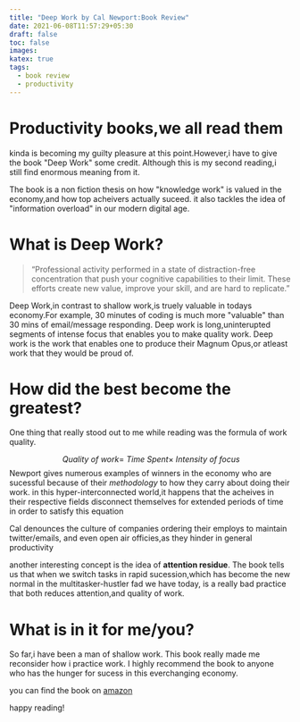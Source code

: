 ```yaml
---
title: "Deep Work by Cal Newport:Book Review"
date: 2021-06-08T11:57:29+05:30
draft: false
toc: false
images:
katex: true
tags: 
  - book review
  - productivity
---
```


# Productivity books,we all read them
kinda is becoming my guilty pleasure at this point.However,i have to give the book "Deep Work" some credit.
Although this is my second reading,i still find enormous meaning from it.

The book is a non fiction thesis on how "knowledge work" is valued in the economy,and how top acheivers actually suceed. it also tackles the idea of "information overload" in our modern digital age.

# What is Deep Work?
> “Professional activity performed in a state of distraction-free concentration that push your cognitive capabilities to their limit. These efforts create new value, improve your skill, and are hard to replicate.”

Deep Work,in contrast to shallow work,is truely valuable in todays economy.For example, 30 minutes of coding is much more "valuable" than 30 mins of email/message responding.
Deep work is long,uninterupted segments of intense focus that enables you to make quality work.
Deep work is the work that enables one to produce their Magnum Opus,or atleast work that they would be proud of.

# How did the best become the greatest?
One thing that really stood out to me while reading was the formula of work quality. 

$$ \ Quality \ of \ work =  \ Time \ Spent \times \ Intensity \ of \ focus $$
Newport gives numerous examples of winners in the economy who are sucessful because of their *methodology* to how they carry about doing their work.
in this hyper-interconnected world,it happens that the acheives in their respective fields disconnect themselves for extended periods of time in order to satisfy this equation

Cal denounces the culture of companies ordering their employs to maintain twitter/emails, and even open air officies,as they hinder in general productivity

another interesting concept is the idea of **attention residue**. The book tells us that when we switch tasks in rapid sucession,which has become the new normal in the multitasker-hustler fad we have today, is a really bad practice that both reduces attention,and  quality of work.
# What is in it for me/you?
So far,i have been a man of shallow work. This book really made me reconsider how i practice work.
I highly recommend the book to anyone who has the hunger for sucess in this everchanging economy.

you can find the book on [amazon](https://www.amazon.com/gp/product/B00X47ZVXM) 

happy reading!